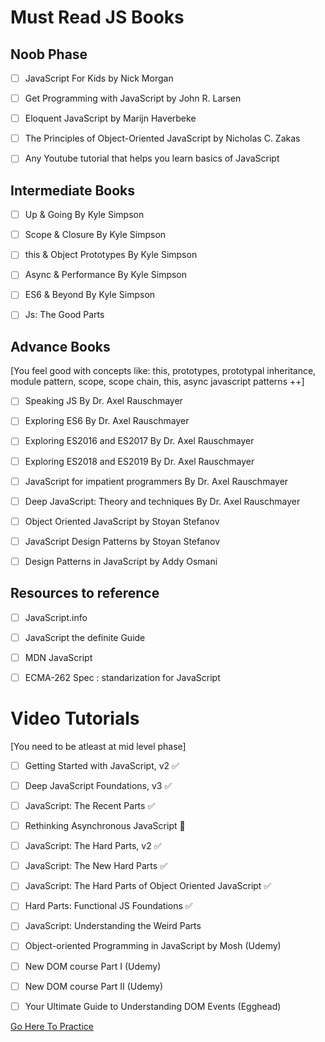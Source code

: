
# Must Read JS Books

## Noob Phase 
- [ ] JavaScript For Kids by Nick Morgan 
- [ ] Get Programming with JavaScript by John R. Larsen
- [ ] Eloquent JavaScript by Marijn Haverbeke
- [ ] The Principles of Object-Oriented JavaScript by Nicholas C. Zakas
- [ ] Any Youtube tutorial that helps you learn basics of JavaScript


## Intermediate Books
- [ ] Up & Going By Kyle Simpson
- [ ] Scope & Closure By Kyle Simpson
- [ ] this & Object Prototypes By Kyle Simpson
- [ ] Async & Performance By Kyle Simpson
- [ ] ES6 & Beyond By Kyle Simpson
- [ ] Js: The Good Parts


## Advance Books 
[You feel good with concepts like: this, prototypes, prototypal inheritance, module pattern, scope, scope chain, this, async javascript patterns ++]

- [ ] Speaking JS By Dr. Axel Rauschmayer
- [ ] Exploring ES6 By Dr. Axel Rauschmayer
- [ ] Exploring ES2016 and ES2017 By Dr. Axel Rauschmayer
- [ ] Exploring ES2018 and ES2019 By Dr. Axel Rauschmayer
- [ ] JavaScript for impatient programmers By Dr. Axel Rauschmayer
- [ ] Deep JavaScript: Theory and techniques By Dr. Axel Rauschmayer
- [ ] Object Oriented JavaScript by Stoyan Stefanov
- [ ] JavaScript Design Patterns by Stoyan Stefanov
- [ ] Design Patterns in JavaScript by Addy Osmani


## Resources to reference 
- [ ] JavaScript.info
- [ ] JavaScript the definite Guide
- [ ] MDN JavaScript 
- [ ] ECMA-262 Spec : standarization for JavaScript


# Video Tutorials 
[You need to be atleast at mid level phase]
- [ ] Getting Started with JavaScript, v2 ✅
- [ ] Deep JavaScript Foundations, v3 ✅
- [ ] JavaScript: The Recent Parts ✅
- [ ] Rethinking Asynchronous JavaScript 🚧
- [ ] JavaScript: The Hard Parts, v2   ✅
- [ ] JavaScript: The New Hard Parts   ✅
- [ ] JavaScript: The Hard Parts of Object Oriented JavaScript   ✅
- [ ] Hard Parts: Functional JS Foundations ✅
- [ ] JavaScript: Understanding the Weird Parts
- [ ] Object-oriented Programming in JavaScript by Mosh (Udemy)
- [ ] New DOM course Part I (Udemy)
- [ ] New DOM course Part II (Udemy)
- [ ] Your Ultimate Guide to Understanding DOM Events (Egghead)



[Go Here To Practice](Resources.md)










